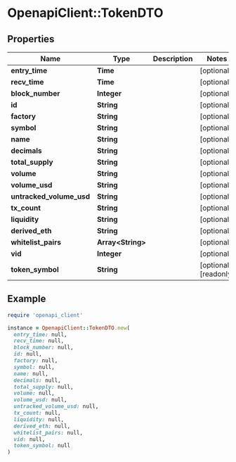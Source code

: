 # OpenapiClient::TokenDTO

## Properties

| Name | Type | Description | Notes |
| ---- | ---- | ----------- | ----- |
| **entry_time** | **Time** |  | [optional] |
| **recv_time** | **Time** |  | [optional] |
| **block_number** | **Integer** |  | [optional] |
| **id** | **String** |  | [optional] |
| **factory** | **String** |  | [optional] |
| **symbol** | **String** |  | [optional] |
| **name** | **String** |  | [optional] |
| **decimals** | **String** |  | [optional] |
| **total_supply** | **String** |  | [optional] |
| **volume** | **String** |  | [optional] |
| **volume_usd** | **String** |  | [optional] |
| **untracked_volume_usd** | **String** |  | [optional] |
| **tx_count** | **String** |  | [optional] |
| **liquidity** | **String** |  | [optional] |
| **derived_eth** | **String** |  | [optional] |
| **whitelist_pairs** | **Array&lt;String&gt;** |  | [optional] |
| **vid** | **Integer** |  | [optional] |
| **token_symbol** | **String** |  | [optional][readonly] |

## Example

```ruby
require 'openapi_client'

instance = OpenapiClient::TokenDTO.new(
  entry_time: null,
  recv_time: null,
  block_number: null,
  id: null,
  factory: null,
  symbol: null,
  name: null,
  decimals: null,
  total_supply: null,
  volume: null,
  volume_usd: null,
  untracked_volume_usd: null,
  tx_count: null,
  liquidity: null,
  derived_eth: null,
  whitelist_pairs: null,
  vid: null,
  token_symbol: null
)
```

